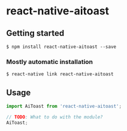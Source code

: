 # react-native-aitoast

## Getting started

`$ npm install react-native-aitoast --save`

### Mostly automatic installation

`$ react-native link react-native-aitoast`

## Usage
```javascript
import AiToast from 'react-native-aitoast';

// TODO: What to do with the module?
AiToast;
```
